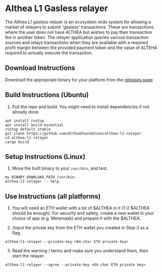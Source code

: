 # Althea L1 Gasless relayer

The Althea L1 gasless relayer is an ecosystem wide system for allowing a market of relayers to submit 'gasless' transactions. These are transactions where the user does not have ALTHEA but wishes to pay their transaction fee in another token.
The relayer application queries various transaction sources and relays transactions when they are available with a required profit margin between the provided payment token and the value of ALTEHA required to actually execute the transaction.

## Download Instructions

Download the appropriate binary for your platform from the [releases page](https://github.com/AltheaFoundation/althea-l1-relayer/releases)

## Build Instructions (Ubuntu)

1. Pull the repo and build. You might need to install dependencies if not already done.

```
apt install rustup
apt install build-essential
rustup default stable
git clone https://github.com/AltheaFoundation/althea-l1-relayer
cd althea-l1-relayer
cargo build
```

## Setup Instructions (Linux)

1. Move the built binary to your `/usr/bin`, and test.

```
mv BINARY_DOWNLOAD_PATH /usr/bin
althea-l1-relayer -- help
```

## Use Instructions (all platforms)

1. You will need an ETH wallet with a bit of $ALTHEA in it (1-2 $ALTHEA should be enough). For security and safety, create a new wallet in your choice of app (e.g. Metamask) and prepare it with the $ALTHEA.

2. /Input the private key from the ETH wallet you created in Step 3 as a flag.

```
althea-l1-relayer --private-key <64-char ETH private key>
```

3. Read the warning / terms and make sure you understand them, then start the relayer.

```
althea-l1-relayer --agree --private-key <64-char ETH private key>
```
